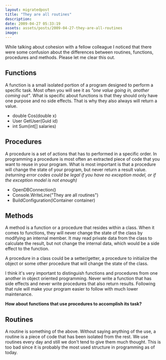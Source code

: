 ```yaml
---
layout: migratedpost
title: "They are all routines"
description:
date: 2009-04-27 05:33:19
assets: assets/posts/2009-04-27-they-are-all-routines
image: 
---
```


While talking about cohesion with a fellow colleague I noticed that there were some confusion about the differences between routines, functions, procedures and methods. Please let me clear this out.
<h2>Functions</h2>
A function is a small isolated portion of a program designed to perform a specific task. Most often you will see it as <em>"one value going in, another coming out"</em>. What is specific about functions is that they should only have one purpose and no side effects. That is why they also always will return a value.
<ul>
 <li>double Cos(double x)</li>
 <li>User GetUser(Guid id)</li>
 <li>int Sum(int[] salaries)</li>
</ul>
<h2>Procedures</h2>
A procedure is a set of actions that has to performed in a specific order. In programming a procedure is most often an extracted piece of code that you want to reuse in your program. What is most important is that a procedure will change the state of your program, but never return a result value. <em>(returning error codes could be legal if you have no exception model, or if the exception model is not enough)</em>
<ul>
 <li>OpenDBConnection()</li>
 <li>Console.WriteLine("They are all routines")</li>
 <li>BuildConfiguration(IContainer container)</li>
</ul>
<h2><strong>Methods</strong></h2>
A method is a function or a procedure that resides within a class. When it comes to functions, they will never change the state of the class by modifying an internal member. It may read private data from the class to calculate the result, but not change the internal data, which would be a side effect to the function.

A procedure in a class could be a setter/getter, a procedure to initialize the object or some other procedure that will change the state of the class.

I think it's very important to distinguish functions and procedures from one another in object oriented programming. Never write a function that has side effects and never write procedures that also return results. Following that rule will make your program easier to follow with much lower maintenance.
<div><strong>How about functions that use procedures to accomplish its task?</strong></div>
<div><strong>
</strong></div>
<h2><strong>Routines</strong></h2>
A routine is something of the above. Without saying anything of the use, a routine is a piece of code that has been isolated from the rest. We use routines every day and still we don't tend to give them much thought. This is too bad since it is probably the most used structure in programming as of today.
